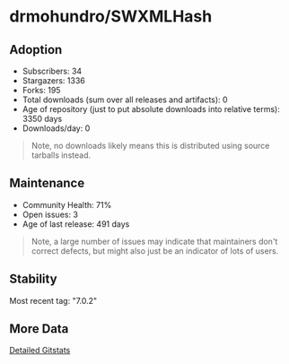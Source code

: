 # drmohundro/SWXMLHash

## Adoption

- Subscribers: 34
- Stargazers: 1336
- Forks: 195
- Total downloads (sum over all releases and artifacts): 0
- Age of repository (just to put absolute downloads into relative terms): 3350 days
- Downloads/day: 0

> Note, no downloads likely means this is distributed using source tarballs instead.

## Maintenance

- Community Health: 71%
- Open issues: 3
- Age of last release: 491 days

> Note, a large number of issues may indicate that maintainers don't correct defects, but might also
> just be an indicator of lots of users.

## Stability

Most recent tag: "7.0.2"

## More Data

[Detailed Gitstats](/bazel-catalog/gitstats/drmohundro/SWXMLHash)

